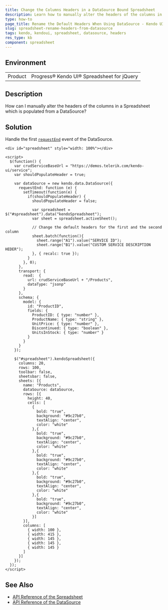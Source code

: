 ```yaml
---
title: Change the Columns Headers in a DataSource Bound Spreadsheet
description: Learn how to manually alter the headers of the columns in a Kendo UI Spreadsheet which is populated from a DataSource.
type: how-to
page_title: Rename the Default Headers When Using DataSource - Kendo UI Spreadsheet for jQuery
slug: spreadsheet-rename-headers-from-datasource
tags: kendo, kendoui, spreadsheet, datasource, headers
res_type: kb
component: spreadsheet
---
```


## Environment

<table>
 <tr>
  <td>Product</td>
  <td>Progress® Kendo UI® Spreadsheet for jQuery</td>
 </tr>
</table>


## Description

How can I manually alter the headers of the columns in a Spreadsheet which is populated from a DataSource?

## Solution

Handle the first [`requestEnd`](https://docs.telerik.com/kendo-ui/api/javascript/data/datasource/events/requestend) event of the DataSource.

```dojo
<div id="spreadsheet" style="width: 100%"></div>

<script>
  $(function() {
    var crudServiceBaseUrl = "https://demos.telerik.com/kendo-ui/service";
    var shouldPopulateHeader = true;

    var dataSource = new kendo.data.DataSource({
      requestEnd: function (e) {
        setTimeout(function(e) {
          if(shouldPopulateHeader) {
            shouldPopulateHeader = false;

            var spreadsheet = $("#spreadsheet").data("kendoSpreadsheet");
            var sheet = spreadsheet.activeSheet();

            // Change the default headers for the first and the second column
            sheet.batch(function(){
              sheet.range("A1").value("SERVICE ID");
              sheet.range("B1").value("CUSTOM SERVICE DESCRIPTION HEDER");
            }, { recalc: true });
          }
        }, 0);
      },
      transport: {
        read:  {
          url: crudServiceBaseUrl + "/Products",
          dataType: "jsonp"
        }
      },
      schema: {
        model: {
          id: "ProductID",
          fields: {
            ProductID: { type: "number" },
            ProductName: { type: "string" },
            UnitPrice: { type: "number" },
            Discontinued: { type: "boolean" },
            UnitsInStock: { type: "number" }
          }
        }
      }
    });

    $("#spreadsheet").kendoSpreadsheet({
      columns: 20,
      rows: 100,
      toolbar: false,
      sheetsbar: false,
      sheets: [{
        name: "Products",
        dataSource: dataSource,
        rows: [{
          height: 40,
          cells: [
            {
              bold: "true",
              background: "#9c27b0",
              textAlign: "center",
              color: "white"
            },{
              bold: "true",
              background: "#9c27b0",
              textAlign: "center",
              color: "white"
            },{
              bold: "true",
              background: "#9c27b0",
              textAlign: "center",
              color: "white"
            },{
              bold: "true",
              background: "#9c27b0",
              textAlign: "center",
              color: "white"
            },{
              bold: "true",
              background: "#9c27b0",
              textAlign: "center",
              color: "white"
            }]
        }],
        columns: [
          { width: 100 },
          { width: 415 },
          { width: 145 },
          { width: 145 },
          { width: 145 }
        ]
      }]
    });
  });
</script>
```

## See Also

* [API Reference of the Spreadsheet](https://docs.telerik.com/kendo-ui/api/javascript/ui/spreadsheet)
* [API Reference of the DataSource](https://docs.telerik.com/kendo-ui/api/javascript/data/datasource)
